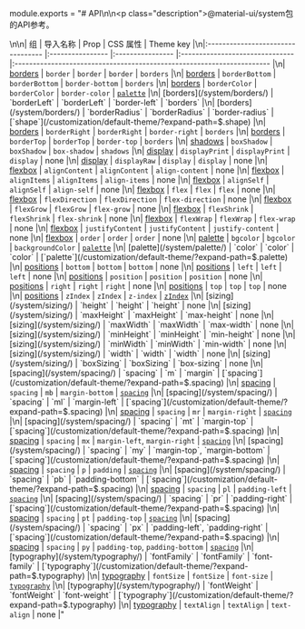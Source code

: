 module.exports = "# API\n\n<p class=\"description\">@material-ui/system包的API参考。</p>\n\n| 组                                 | 导入名称             | Prop             | CSS 属性                          | Theme key                                                              |\n|:--------------------------------- |:---------------- |:---------------- |:------------------------------- |:---------------------------------------------------------------------- |\n| [borders](/system/borders/)       | `border`         | `border`         | `border`                        | `borders`                                                              |\n| [borders](/system/borders/)       | `borderBottom`   | `borderBottom`   | `border-bottom`                 | `borders`                                                              |\n| [borders](/system/borders/)       | `borderColor`    | `borderColor`    | `border-color`                  | [`palette`](/customization/default-theme/?expand-path=$.palette)       |\n| [borders](/system/borders/)       | `borderLeft`     | `borderLeft`     | `border-left`                   | `borders`                                                              |\n| [borders](/system/borders/)       | `borderRadius`   | `borderRadius`   | `border-radius`                 | [`shape`](/customization/default-theme/?expand-path=$.shape)           |\n| [borders](/system/borders/)       | `borderRight`    | `borderRight`    | `border-right`                  | `borders`                                                              |\n| [borders](/system/borders/)       | `borderTop`      | `borderTop`      | `border-top`                    | `borders`                                                              |\n| [shadows](/system/shadows/)       | `boxShadow`      | `boxShadow`      | `box-shadow`                    | `shadows`                                                              |\n| [display](/system/display/)       | `displayPrint`   | `displayPrint`   | `display`                       | none                                                                   |\n| [display](/system/display/)       | `displayRaw`     | `display`        | `display`                       | none                                                                   |\n| [flexbox](/system/flexbox/)       | `alignContent`   | `alignContent`   | `align-content`                 | none                                                                   |\n| [flexbox](/system/flexbox/)       | `alignItems`     | `alignItems`     | `align-items`                   | none                                                                   |\n| [flexbox](/system/flexbox/)       | `alignSelf`      | `alignSelf`      | `align-self`                    | none                                                                   |\n| [flexbox](/system/flexbox/)       | `flex`           | `flex`           | `flex`                          | none                                                                   |\n| [flexbox](/system/flexbox/)       | `flexDirection`  | `flexDirection`  | `flex-direction`                | none                                                                   |\n| [flexbox](/system/flexbox/)       | `flexGrow`       | `flexGrow`       | `flex-grow`                     | none                                                                   |\n| [flexbox](/system/flexbox/)       | `flexShrink`     | `flexShrink`     | `flex-shrink`                   | none                                                                   |\n| [flexbox](/system/flexbox/)       | `flexWrap`       | `flexWrap`       | `flex-wrap`                     | none                                                                   |\n| [flexbox](/system/flexbox/)       | `justifyContent` | `justifyContent` | `justify-content`               | none                                                                   |\n| [flexbox](/system/flexbox/)       | `order`          | `order`          | `order`                         | none                                                                   |\n| [palette](/system/palette/)       | `bgcolor`        | `bgcolor`        | `backgroundColor`               | [`palette`](/customization/default-theme/?expand-path=$.palette)       |\n| [palette](/system/palette/)       | `color`          | `color`          | `color`                         | [`palette`](/customization/default-theme/?expand-path=$.palette)       |\n| [positions](/system/positions/)   | `bottom`         | `bottom`         | `bottom`                        | none                                                                   |\n| [positions](/system/positions/)   | `left`           | `left`           | `left`                          | none                                                                   |\n| [positions](/system/positions/)   | `position`       | `position`       | `position`                      | none                                                                   |\n| [positions](/system/positions/)   | `right`          | `right`          | `right`                         | none                                                                   |\n| [positions](/system/positions/)   | `top`            | `top`            | `top`                           | none                                                                   |\n| [positions](/system/positions/)   | `zIndex`         | `zIndex`         | `z-index`                       | [`zIndex`](/customization/default-theme/?expand-path=$.zIndex)         |\n| [sizing](/system/sizing/)         | `height`         | `height`         | `height`                        | none                                                                   |\n| [sizing](/system/sizing/)         | `maxHeight`      | `maxHeight`      | `max-height`                    | none                                                                   |\n| [sizing](/system/sizing/)         | `maxWidth`       | `maxWidth`       | `max-width`                     | none                                                                   |\n| [sizing](/system/sizing/)         | `minHeight`      | `minHeight`      | `min-height`                    | none                                                                   |\n| [sizing](/system/sizing/)         | `minWidth`       | `minWidth`       | `min-width`                     | none                                                                   |\n| [sizing](/system/sizing/)         | `width`          | `width`          | `width`                         | none                                                                   |\n| [sizing](/system/sizing/)         | `boxSizing`      | `boxSizing`      | `box-sizing`                    | none                                                                   |\n| [spacing](/system/spacing/)       | `spacing`        | `m`              | `margin`                        | [`spacing`](/customization/default-theme/?expand-path=$.spacing)       |\n| [spacing](/system/spacing/)       | `spacing`        | `mb`             | `margin-bottom`                 | [`spacing`](/customization/default-theme/?expand-path=$.spacing)       |\n| [spacing](/system/spacing/)       | `spacing`        | `ml`             | `margin-left`                   | [`spacing`](/customization/default-theme/?expand-path=$.spacing)       |\n| [spacing](/system/spacing/)       | `spacing`        | `mr`             | `margin-right`                  | [`spacing`](/customization/default-theme/?expand-path=$.spacing)       |\n| [spacing](/system/spacing/)       | `spacing`        | `mt`             | `margin-top`                    | [`spacing`](/customization/default-theme/?expand-path=$.spacing)       |\n| [spacing](/system/spacing/)       | `spacing`        | `mx`             | `margin-left`, `margin-right`   | [`spacing`](/customization/default-theme/?expand-path=$.spacing)       |\n| [spacing](/system/spacing/)       | `spacing`        | `my`             | `margin-top`, `margin-bottom`   | [`spacing`](/customization/default-theme/?expand-path=$.spacing)       |\n| [spacing](/system/spacing/)       | `spacing`        | `p`              | `padding`                       | [`spacing`](/customization/default-theme/?expand-path=$.spacing)       |\n| [spacing](/system/spacing/)       | `spacing`        | `pb`             | `padding-bottom`                | [`spacing`](/customization/default-theme/?expand-path=$.spacing)       |\n| [spacing](/system/spacing/)       | `spacing`        | `pl`             | `padding-left`                  | [`spacing`](/customization/default-theme/?expand-path=$.spacing)       |\n| [spacing](/system/spacing/)       | `spacing`        | `pr`             | `padding-right`                 | [`spacing`](/customization/default-theme/?expand-path=$.spacing)       |\n| [spacing](/system/spacing/)       | `spacing`        | `pt`             | `padding-top`                   | [`spacing`](/customization/default-theme/?expand-path=$.spacing)       |\n| [spacing](/system/spacing/)       | `spacing`        | `px`             | `padding-left`, `padding-right` | [`spacing`](/customization/default-theme/?expand-path=$.spacing)       |\n| [spacing](/system/spacing/)       | `spacing`        | `py`             | `padding-top`, `padding-bottom` | [`spacing`](/customization/default-theme/?expand-path=$.spacing)       |\n| [typography](/system/typography/) | `fontFamily`     | `fontFamily`     | `font-family`                   | [`typography`](/customization/default-theme/?expand-path=$.typography) |\n| [typography](/system/typography/) | `fontSize`       | `fontSize`       | `font-size`                     | [`typography`](/customization/default-theme/?expand-path=$.typography) |\n| [typography](/system/typography/) | `fontWeight`     | `fontWeight`     | `font-weight`                   | [`typography`](/customization/default-theme/?expand-path=$.typography) |\n| [typography](/system/typography/) | `textAlign`      | `textAlign`      | `text-align`                    | none                                                                   |"